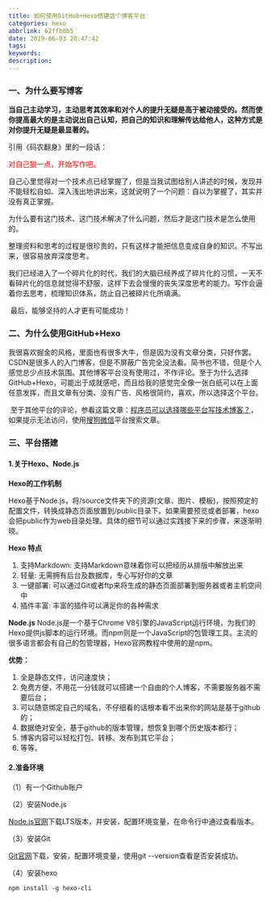 ```yaml
---
title: 如何使用GitHub+Hexo搭建这个博客平台
categories: hexo
abbrlink: 62ffb8b5
date: 2019-06-03 20:47:42
tags:
keywords:
description:
---
```


### 一、为什么要写博客

**当自己主动学习，主动思考其效率和对个人的提升无疑是高于被动接受的。然而使你提高最大的是主动说出自己认知，把自己的知识和理解传达给他人，这种方式是对你提升无疑是最显著的。**

<!--more-->

引用《码农翻身》里的一段话：

<font color="red">对自己狠一点，开始写作吧。</font>

​		自己心里觉得对一个技术点已经掌握了，但是当我试图给别人讲述的时候，发现并不能轻松自如、深入浅出地讲出来，这就说明了一个问题：自以为掌握了，其实并没有真正掌握。

​		为什么要有这门技术、这门技术解决了什么问题，然后才是这门技术是怎么使用的。

​		整理资料和思考的过程是很珍贵的，只有这样才能把信息变成自身的知识。不写出来，很容易放弃深度思考。

​		我们已经进入了一个碎片化的时代，我们的大脑已经养成了碎片化的习惯，一天不看碎片化的信息就觉得不舒服，这样下去会慢慢的丧失深度思考的能力。写作会逼着你去思考，梳理知识体系，防止自己被碎片化所填满。

​		最后，能够坚持的人才更有可能成功！

### 二、为什么使用GitHub+Hexo

​		我很喜欢掘金的风格，里面也有很多大牛，但是因为没有文章分类，只好作罢。CSDN是很多人的入门博客，但是不屏蔽广告完全没法看。简书也不错，但是个人感觉总少点技术氛围。其他博客平台没有使用过，不作评论。至于为什么选择GitHub+Hexo，可能出于成就感吧，而且给我的感觉完全像一张白纸可以在上面任意发挥，而且文章有分类、没有广告、风格很简约，喜欢，所以选择这个平台。

​		至于其他平台的评论，参看这篇文章：[程序员可以选择哪些平台写技术博客？](<https://mp.weixin.qq.com/s?src=11×tamp=1559567191&ver=1646&signature=M8olE56Lf0LYxFyo5e5mClnfNlP0dHG04YgH-pTO1AIe3r5Ao7RSccXBVIn1PAATEhuniqA-Nr2cI*XCQEdrQ6SzjtrtFBmZv8G7vmOs8lOr9Ip4gG9gJLqapMh2SXk6&new=1>)，如果提示无法访问，使用[搜狗微信](https://weixin.sogou.com/)平台搜索文章。

###  三、平台搭建

#### 1.关于Hexo、Node.js

**Hexo的工作机制**

Hexo基于Node.js，将/source文件夹下的资源(文章、图片、模板)，按照预定的配置文件，转换成静态页面放置到/public目录下。如果需要预览或者部署，hexo会把public作为web目录处理。具体的细节可以通过实践接下来的步骤，来逐渐明晓。

**Hexo 特点**

1. 支持Markdown: 支持Markdown意味着你可以把经历从排版中解放出来
2. 轻量: 无需拥有后台及数据库，专心写好你的文章
3. 一键部署: 可以通过Git或者ftp来将生成的静态页面部署到服务器或者主机空间中
4. 插件丰富: 丰富的插件可以满足你的各种需求

**Node.js**
Node.js是一个基于Chrome V8引擎的JavaScript运行环境，为我们的Hexo提供js脚本的运行环境。而npm则是一个JavaScript的包管理工具。主流的很多语言都会有自己的包管理器，Hexo官网教程中使用的是npm。

**优势：**

1. 全是静态文件，访问速度快；
2. 免费方便，不用花一分钱就可以搭建一个自由的个人博客，不需要服务器不需要后台；
3. 可以随意绑定自己的域名，不仔细看的话根本看不出来你的网站是基于github的；
4. 数据绝对安全，基于github的版本管理，想恢复到哪个历史版本都行；
5. 博客内容可以轻松打包、转移、发布到其它平台；
6. 等等。

#### 2.准备环境

（1）有一个Github账户

（2）安装Node.js

[Node.js官网](https://nodejs.org/zh-cn/download/)下载LTS版本，并安装，配置环境变量，在命令行中通过查看版本。

（3）安装Git

[Git官网](https://git-scm.com/downloads)下载，安装，配置环境变量，使用git --version查看是否安装成功。

（4）安装hexo

~~~shell
npm install -g hexo-cli
~~~



